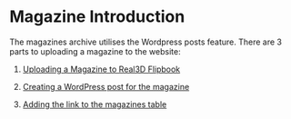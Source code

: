 # Magazine Introduction
The magazines archive utilises the Wordpress posts feature. There are 3 parts to uploading a magazine to the website:

1. [Uploading a Magazine to Real3D Flipbook](uploading-a-magazine)

2. [Creating a WordPress post for the magazine](creating-a-wordpress-post)

3. [Adding the link to the magazines table](updating-the-magazine-table)